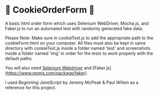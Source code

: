 # :cookie: CookieOrderForm :cookie:
A basic html order form which uses Selenium WebDriver, Mocha.js, and Faker.js to run an automated test with randomly generated fake data.

Please Note: Make sure in cookieTest.js to add the appropriate path to the cookieForm.html on your computer. All files must also be kept in same directory with cookieTest.js inside a folder named 'test' and screenshots inside a folder named 'img' in order for the tests to work properly with the default paths.

You will also need [Selenium Webdriver](https://www.npmjs.com/package/selenium-webdriver) and [Faker.js] (https://www.npmjs.com/package/faker).

I used *Beginning JavaScript* by Jeremy McPeak & Paul Wilton as a reference for this project.
